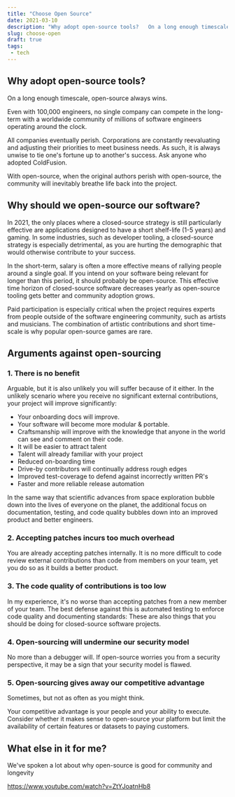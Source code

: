 ```yaml
---
title: "Choose Open Source"
date: 2021-03-10
description: "Why adopt open-source tools?   On a long enough timescale, open-source always wins.  Even wi..."
slug: choose-open
draft: true
tags:
 - tech
---
```

## Why adopt open-source tools?

On a long enough timescale, open-source always wins.

Even with 100,000 engineers, no single company can compete in the long-term with a worldwide community of millions of software engineers operating around the clock. 

All companies eventually perish. Corporations are constantly reevaluating and adjusting their priorities to meet business needs. As such, it is always unwise to tie one's fortune up to another's success. Ask anyone who adopted ColdFusion.

With open-source, when the original authors perish with open-source, the community will inevitably breathe life back into the project. 

## Why should we open-source our software?

In 2021, the only places where a closed-source strategy is still particularly effective are applications designed to have a short shelf-life (1-5 years) and gaming. In some industries, such as developer tooling, a closed-source strategy is especially detrimental, as you are hurting the demographic that would otherwise contribute to your success.

In the short-term, salary is often a more effective means of rallying people around a single goal. If you intend on your software being relevant for longer than this period, it should probably be open-source. This effective time horizon of closed-source software decreases yearly as open-source tooling gets better and community adoption grows.

Paid participation is especially critical when the project requires experts from people outside of the software engineering community, such as artists and musicians. The combination of artistic contributions and short time-scale is why popular open-source games are rare.

## Arguments against open-sourcing

### 1. There is no benefit

Arguable, but it is also unlikely you will suffer because of it either. In the unlikely scenario where you receive no significant external contributions, your project will improve significantly:

  * Your onboarding docs will improve.
  * Your software will become more modular & portable.
  * Craftsmanship will improve with the knowledge that anyone in the world can see and comment on their code.
  * It will be easier to attract talent
  * Talent will already familiar with your project
  * Reduced on-boarding time
  * Drive-by contributors will continually address rough edges     
  * Improved test-coverage to defend against incorrectly written PR's
  * Faster and more reliable release automation

In the same way that scientific advances from space exploration bubble down into the lives of everyone on the planet, the additional focus on documentation, testing, and code quality bubbles down into an improved product and better engineers.

### 2. Accepting patches incurs too much overhead

You are already accepting patches internally. It is no more difficult to code review external contributions than code from members on your team, yet you do so as it builds a better product.

### 3. The code quality of contributions is too low

In my experience, it's no worse than accepting patches from a new member of your team. The best defense against this is automated testing to enforce code quality and documenting standards: These are also things that you should be doing for closed-source software projects.

### 4. Open-sourcing will undermine our security model

No more than a debugger will. If open-source worries you from a security perspective, it may be a sign that your security model is flawed.

### 5. Open-sourcing gives away our competitive advantage

Sometimes, but not as often as you might think. 

Your competitive advantage is your people and your ability to execute. Consider whether it makes sense to open-source your platform but limit the availability of certain features or datasets to paying customers.


## What else in it for me?

We've spoken a lot about why open-source is good for community and longevity

https://www.youtube.com/watch?v=ZtYJoatnHb8


